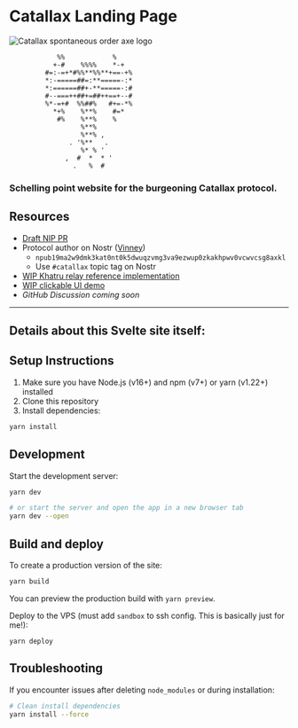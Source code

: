 # Catallax Landing Page

![Catallax spontaneous order axe logo](https://vcavallo.nyc3.cdn.digitaloceanspaces.com/images/catallax-logo-1-transparent.png)

```unset
            %%            %             
           +-#    %%%%    *-+           
         #=:-=+*#%%**%%**+==-+%         
         *:-=====##=:**=====-:*         
         *:======##+-**=====-:#         
         #--===++##+=##++==+--#         
         %*-=+#  %%##%   #+=-*%         
           *+%    %**%    #=*           
            #%    %**%    %             
                  %**%                  
                  %**% ,                
               . '%**   .             
                  %* % '   
              ,  #  *  * '              
                .   %  #              
```

### Schelling point website for the burgeoning Catallax protocol.

## Resources

- [Draft NIP PR](https://github.com/nostr-protocol/nips/pull/1714)
- Protocol author on Nostr ([Vinney](https://njump.me/npub19ma2w9dmk3kat0nt0k5dwuqzvmg3va9ezwup0zkakhpwv0vcwvcsg8axkl))
  - `npub19ma2w9dmk3kat0nt0k5dwuqzvmg3va9ezwup0zkakhpwv0vcwvcsg8axkl`
  - Use `#catallax` topic tag on Nostr
- [WIP Khatru relay reference implementation](https://github.com/vcavallo/khatru/tree/trim-kinds)
- [WIP clickable UI demo](https://github.com/vcavallo/catallax-ui)
- _GitHub Discussion coming soon_

---

## Details about this Svelte site itself:

## Setup Instructions

1. Make sure you have Node.js (v16+) and npm (v7+) or yarn (v1.22+) installed
2. Clone this repository
3. Install dependencies:

```bash
yarn install
```

## Development

Start the development server:

```bash
yarn dev

# or start the server and open the app in a new browser tab
yarn dev --open
```

## Build and deploy

To create a production version of the site:

```bash
yarn build
```

You can preview the production build with `yarn preview`.

Deploy to the VPS (must add `sandbox` to ssh config. This is basically just for me!):

`yarn deploy`

## Troubleshooting

If you encounter issues after deleting `node_modules` or during installation:

```bash
# Clean install dependencies 
yarn install --force
```
